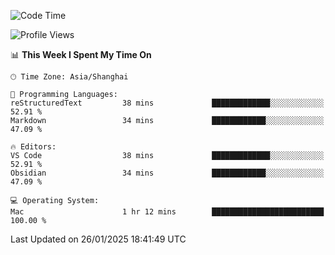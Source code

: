 <!--START_SECTION:waka-->
![Code Time](http://img.shields.io/badge/Code%20Time-531%20hrs%206%20mins-blue)

![Profile Views](http://img.shields.io/badge/Profile%20Views-0-blue)

📊 **This Week I Spent My Time On** 

```text
🕑︎ Time Zone: Asia/Shanghai

💬 Programming Languages: 
reStructuredText         38 mins             █████████████░░░░░░░░░░░░   52.91 % 
Markdown                 34 mins             ████████████░░░░░░░░░░░░░   47.09 % 

🔥 Editors: 
VS Code                  38 mins             █████████████░░░░░░░░░░░░   52.91 % 
Obsidian                 34 mins             ████████████░░░░░░░░░░░░░   47.09 % 

💻 Operating System: 
Mac                      1 hr 12 mins        █████████████████████████   100.00 % 
```


 Last Updated on 26/01/2025 18:41:49 UTC
<!--END_SECTION:waka-->
